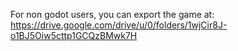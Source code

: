 For non godot users, you can export the game at:
https://drive.google.com/drive/u/0/folders/1wjCir8J-o1BJ5Oiw5cttp1GCQzBMwk7H
